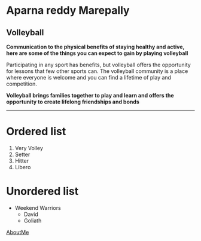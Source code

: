 # Aparna reddy Marepally
## Volleyball

**Communication to the physical benefits of staying healthy and active, here are some of the things you can expect to gain by playing volleyball**

Participating in any sport has benefits, but volleyball offers the opportunity for lessons that few other sports can. The volleyball community is a place where everyone is welcome and you can find a lifetime of play and competition.

**Volleyball brings families together to play and learn and offers the opportunity to create lifelong friendships and bonds**

---------------------

# Ordered list
1. Very Volley
  1. Setter
  2. Hitter
  3. Libero

# Unordered list
- Weekend Warriors
    - David
    - Goliath

[AboutMe](https://github.com/03-eng/Assignment2-Marepally/blob/main/WhatsApp%20Image%202023-02-01%20at%2012.00.57%20AM.jpeg) 






